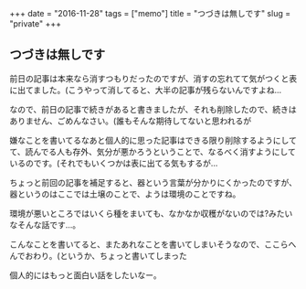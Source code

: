 +++
date = "2016-11-28"
tags =  ["memo"]
title = "つづきは無しです"
slug = "private"
+++

## つづきは無しです

前日の記事は本来なら消すつもりだったのですが、消すの忘れてて気がつくと表に出てました。(こうやって消してると、大半の記事が残らないんですよね...

なので、前日の記事で続きがあると書きましたが、それも削除したので、続きはありません、ごめんなさい。(誰もそんな期待してないと思われるが

嫌なことを書いてるなあと個人的に思った記事はできる限り削除するようにしてて、読んでる人も存外、気分が悪かろうということで、なるべく消すようにしているのです。(それでもいくつかは表に出てる気もするが...

ちょっと前回の記事を補足すると、器という言葉が分かりにくかったのですが、器というのはここでは土壌のことで、ようは環境のことですね。

環境が悪いところではいくら種をまいても、なかなか収穫がないのでは?みたいなそんな話です...。

こんなことを書いてると、またあれなことを書いてしまいそうなので、ここらへんでおわり。(というか、ちょっと書いてしまった

個人的にはもっと面白い話をしたいなー。
		
